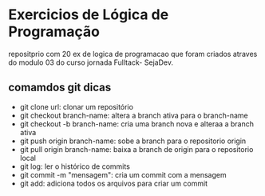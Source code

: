 # Exercicios de Lógica de Programação 

repositprio com 20 ex de logica de programacao que foram criados atraves do modulo 03 do curso jornada Fulltack- SejaDev.


## comamdos git dicas

* git clone url: clonar um repositório
* git checkout branch-name: altera a branch ativa para o  branch-name 
* git checkout -b branch-name: cria uma branch nova e alteraa a branch ativa
* git push origin branch-name: sobe a branch para o repositorio origin 
* git pull origin branch-name: baixa a branch de origin para o repositorio local
* git log: ler o histórico de commits
* git commit -m "mensagem": cria um commit com a mensagem
* git add: adiciona todos os arquivos para criar um commit 
